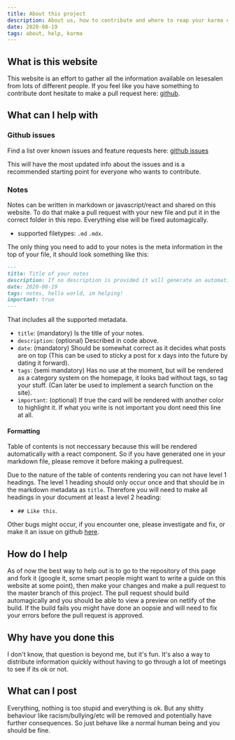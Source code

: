 ```yaml
---
title: About this project
description: About us, how to contribute and where to reap your karma earned
date: 2020-08-19
tags: about, help, karma
---
```

## What is this website

This website is an effort to gather all the information available on lesesalen from lots of different people. If you feel like you have something to contribute dont hesitate to make a pull request here: [github](https://www.github.com/lesesalen/lesesalen).

## What can I help with

### Github issues

Find a list over known issues and feature requests here: [github issues](https://www.github.com/lesesalen/lesesalen/issues)

This will have the most updated info about the issues and is a recommended starting point for everyone who wants to contribute.

### Notes

Notes can be written in markdown or javascript/react and shared on this website. To do that make a pull request with your new file and put it in the correct folder in this repo. Everything else will be fixed automagically.

- supported filetypes: `.md` `.mdx`.

The only thing you need to add to your notes is the meta information in the top of your file, it should look something like this:

```markdown
---
title: Title of your notes
description: If no description is provided it will generate an automatic excerpt of your notes
date: 2020-08-19
tags: notes, hello world, im helping!
important: true
---
```

That includes all the supported metadata.

- `title`: (mandatory) Is the title of your notes.
- `description`: (optional) Described in code above.
- `date`: (mandatory) Should be somewhat correct as it decides what posts are on top (This can be used to sticky a post for x days into the future by dating it forward).
- `tags`: (semi mandatory) Has no use at the moment, but will be rendered as a category system on the homepage, it looks bad without tags, so tag your stuff. (Can later be used to implement a search function on the site).
- `important`: (optional) If true the card will be rendered with another color to highlight it. If what you write is not important you dont need this line at all.

#### Formatting

Table of contents is not neccessary because this will be rendered automatically with a react component. So if you have generated one in your markdown file, please remove it before making a pullrequest.

Due to the nature of the table of contents rendering you can not have level 1 headings. The level 1 heading should only occur once and that should be in the markdown metadata as `title`. Therefore you will need to make all headings in your document at least a level 2 heading:

- `## Like this`.

Other bugs might occur, if you encounter one, please investigate and fix, or make it an issue on github [here](https://www.github.com/lessalen/lesesalen/issues).

## How do I help

As of now the best way to help out is to go to the repository of this page and fork it (google it, some smart people might want to write a guide on this website at some point), then make your changes and make a pull request to the master branch of this project. The pull request should build automagically and you should be able to view a preview on netlify of the build. If the build fails you might have done an oopsie and will need to fix your errors before the pull request is approved.

## Why have you done this

I don't know, that question is beyond me, but it's fun. It's also a way to distribute information quickly without having to go through a lot of meetings to see if its ok or not.

## What can I post

Everything, nothing is too stupid and everything is ok. But any shitty behaviour like racism/bullying/etc will be removed and potentially have further consequences. So just behave like a normal human being and you should be fine.
